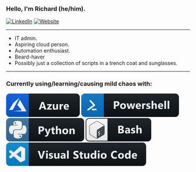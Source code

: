 ### Hello, I'm Richard (he/him).

[![LinkedIn](https://img.shields.io/badge/linkedin-%230077B5.svg?style=for-the-badge&logo=linkedin&logoColor=white)](https://www.linkedin.com/in/richard-soles/)
[![Website](https://img.shields.io/badge/website-000000?style=for-the-badge&logo=About.me&logoColor=white)](https://vosalt.io)

---

- IT admin.
- Aspiring cloud person.
- Automation enthusiast.
- Beard-haver
- Possibly just a collection of scripts in a trench coat and sunglasses.

---

### Currently using/learning/causing mild chaos with:

<!-- For more icons please follow  https://github.com/MikeCodesDotNET/ColoredBadges -->
<p>
<img src="https://raw.githubusercontent.com/MikeCodesDotNET/ColoredBadges/master/svg/dev/services/azure.svg" alt="Azure logo"/>
<img src="https://raw.githubusercontent.com/MikeCodesDotNET/ColoredBadges/master/svg/dev/tools/powershell.svg" alt="PowerShell logo"/>
<img src="https://github.com/MikeCodesDotNET/ColoredBadges/raw/master/svg/dev/languages/python.svg" alt="Python logo"/>
<img src="https://raw.githubusercontent.com/MikeCodesDotNET/ColoredBadges/master/svg/dev/tools/bash.svg" alt="Bash logo"/>
<img src="https://raw.githubusercontent.com/MikeCodesDotNET/ColoredBadges/master/svg/dev/tools/visualstudio_code.svg" alt="VS Code logo"/>
</p>
<!--
**vosalt/vosalt** is a ✨ _special_ ✨ repository because its `README.md` (this file) appears on your GitHub profile.

Here are some ideas to get you started:

- 🔭 I’m currently working on ...
- 🌱 I’m currently learning ...
- 👯 I’m looking to collaborate on ...
- 🤔 I’m looking for help with ...
- 💬 Ask me about ...
- 📫 How to reach me: ...
- 😄 Pronouns: ...
- ⚡ Fun fact: ...
  -->
